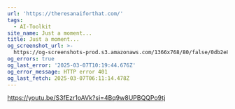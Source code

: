 ```yaml
---
url: 'https://theresanaiforthat.com/'
tags:
  - AI-Toolkit
site_name: Just a moment...
title: Just a moment...
og_screenshot_url: >-
  https://og-screenshots-prod.s3.amazonaws.com/1366x768/80/false/0db2e89171e3df0788347c4ca9b2b7481bf93c52b9c411e6748cb4e57f9774a4.jpeg
og_errors: true
og_last_error: '2025-03-07T10:19:44.676Z'
og_error_message: HTTP error 401
og_last_fetch: 2025-03-07T06:11:14.478Z
---
```

https://youtu.be/S3fEzr1oAVk?si=4Bq9w8UPBQQPo9tj
